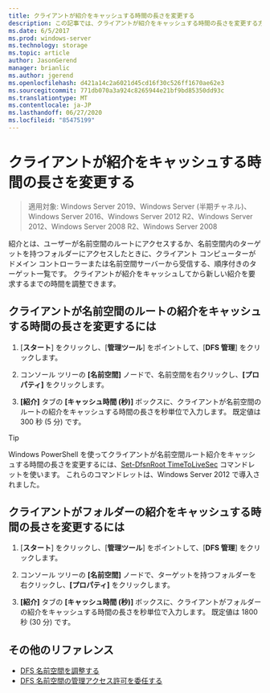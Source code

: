 ```yaml
---
title: クライアントが紹介をキャッシュする時間の長さを変更する
description: この記事では、クライアントが紹介をキャッシュする時間の長さを変更する方法について説明します
ms.date: 6/5/2017
ms.prod: windows-server
ms.technology: storage
ms.topic: article
author: JasonGerend
manager: brianlic
ms.author: jgerend
ms.openlocfilehash: d421a14c2a6021d45cd16f30c526ff1670ae62e3
ms.sourcegitcommit: 771db070a3a924c8265944e21bf9bd85350dd93c
ms.translationtype: MT
ms.contentlocale: ja-JP
ms.lasthandoff: 06/27/2020
ms.locfileid: "85475199"
---
```

# <a name="change-the-amount-of-time-that-clients-cache-referrals"></a>クライアントが紹介をキャッシュする時間の長さを変更する

> 適用対象: Windows Server 2019、Windows Server (半期チャネル)、Windows Server 2016、Windows Server 2012 R2、Windows Server 2012、Windows Server 2008 R2、Windows Server 2008

紹介とは、ユーザーが名前空間のルートにアクセスするか、名前空間内のターゲットを持つフォルダーにアクセスしたときに、クライアント コンピューターがドメイン コントローラーまたは名前空間サーバーから受信する、順序付きのターゲット一覧です。 クライアントが紹介をキャッシュしてから新しい紹介を要求するまでの時間を調整できます。

## <a name="to-change-the-amount-of-time-that-clients-cache-namespace-root-referrals"></a>クライアントが名前空間のルートの紹介をキャッシュする時間の長さを変更するには

1.  [**スタート**] をクリックし、[**管理ツール**] をポイントして、[**DFS 管理**] をクリックします。

2.  コンソール ツリーの **[名前空間]** ノードで、名前空間を右クリックし、**[プロパティ]** をクリックします。

3.  **[紹介]** タブの **[キャッシュ時間 (秒)]** ボックスに、クライアントが名前空間のルートの紹介をキャッシュする時間の長さを秒単位で入力します。 既定値は 300 秒 (5 分) です。

> [!TIP]
> Windows PowerShell を使ってクライアントが名前空間ルート紹介をキャッシュする時間の長さを変更するには、[Set-DfsnRoot TimeToLiveSec](https://technet.microsoft.com/library/jj884281.aspx) コマンドレットを使います。 これらのコマンドレットは、Windows Server 2012 で導入されました。

## <a name="to-change-the-amount-of-time-that-clients-cache-folder-referrals"></a>クライアントがフォルダーの紹介をキャッシュする時間の長さを変更するには

1.  [**スタート**] をクリックし、[**管理ツール**] をポイントして、[**DFS 管理**] をクリックします。

2.  コンソール ツリーの **[名前空間]** ノードで、ターゲットを持つフォルダーを右クリックし、**[プロパティ]** をクリックします。

3.  **[紹介]** タブの **[キャッシュ時間 (秒)]** ボックスに、クライアントがフォルダーの紹介をキャッシュする時間の長さを秒単位で入力します。 既定値は 1800 秒 (30 分) です。

## <a name="additional-references"></a>その他のリファレンス

-   [DFS 名前空間を調整する](tuning-dfs-namespaces.md)
-   [DFS 名前空間の管理アクセス許可を委任する](delegate-management-permissions-for-dfs-namespaces.md)


